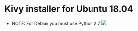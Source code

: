 # Kivy installer for Ubuntu 18.04
 - NOTE: For Debian you must use Python 2.7
![](https://github.com/nu11secur1ty/Linux_Deployment_Administration_Hacks/blob/master/Kivy/kivy.png)
